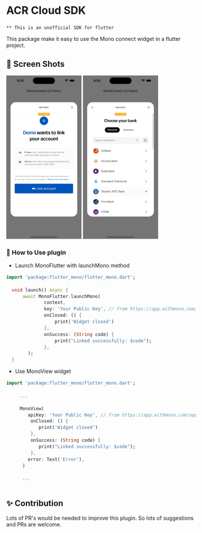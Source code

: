 # ACR Cloud SDK
`** This is an unofficial SDK for flutter`

This package make it easy to use the Mono connect widget in a flutter project.

## 📸 Screen Shots

<p float="left">
<img src="https://github.com/Zfinix/flutter_mono/blob/main/1.png?raw=true" width="200">
<img src="https://github.com/Zfinix/flutter_mono/blob/main/2.png?raw=true" width="200">
</p>

### 🚀 How to Use plugin

- Launch MonoFlutter with launchMono method

```dart
import 'package:flutter_mono/flutter_mono.dart';
    
  void launch() async {
      await MonoFlutter.launchMono(
              context,
              key: 'Your Public Key', // from https://app.withmono.com/apps
              onClosed: () {
                  print('Widget closed')
              },
              onSuccess: (String code) {
                  print("Linked successfully: $code");
              },
        );
  }
```


- Use MonoView widget

```dart
import 'package:flutter_mono/flutter_mono.dart';
    
     ...

     MonoView(
        apiKey: 'Your Public Key', // from https://app.withmono.com/apps
         onClosed: () {
            print('Widget closed')
         },
         onSuccess: (String code) {
            print("Linked successfully: $code");
         },
        error: Text('Error'),
      )

      ...
  
```

## ✨ Contribution
 Lots of PR's would be needed to improve this plugin. So lots of suggestions and PRs are welcome.

